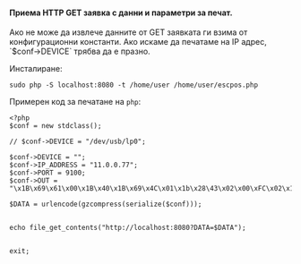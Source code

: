 <h4>Приема HTTP GET заявка с данни и параметри за печат.</h4>
Ако не може да извлече данните от GET заявката ги взима от конфигурационни константи.
Ако искаме да печатаме на IP адрес, `$conf->DEVICE` трябва да е празно.

Инсталиране:

`sudo php -S localhost:8080 -t /home/user /home/user/escpos.php`


Примерен код за печатане на `php`:


    <?php
    $conf = new stdclass();

    // $conf->DEVICE = "/dev/usb/lp0";

    $conf->DEVICE = "";
    $conf->IP_ADDRESS = "11.0.0.77";
    $conf->PORT = 9100;
    $conf->OUT = "\x1B\x69\x61\x00\x1B\x40\x1B\x69\x4C\x01\x1b\x28\43\x02\x00\xFC\x02\x1B\x24\xCB\x00\x1B\x28\x56\x02\x00\xCB\x00\x1B\x68\x0B\x1B\x58\x00\x64\x00\x41\x74\x20\x79\x6F\x75\x72\x20\x73\x69\x64\x65\x0C";
    
    $DATA = urlencode(gzcompress(serialize($conf)));
    
    
    echo file_get_contents("http://localhost:8080?DATA=$DATA");
    
    
    exit;

